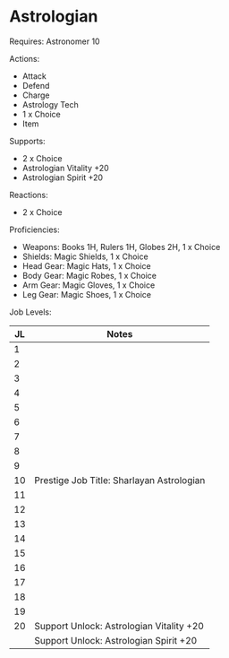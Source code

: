 # Astrologian

Requires: Astronomer 10

Actions:

- Attack
- Defend
- Charge
- Astrology Tech
- 1 x Choice
- Item

Supports:

- 2 x Choice
- Astrologian Vitality +20
- Astrologian Spirit +20

Reactions:

- 2 x Choice

Proficiencies:

- Weapons: Books 1H, Rulers 1H, Globes 2H, 1 x Choice
- Shields: Magic Shields, 1 x Choice
- Head Gear: Magic Hats, 1 x Choice
- Body Gear: Magic Robes, 1 x Choice
- Arm Gear: Magic Gloves, 1 x Choice
- Leg Gear: Magic Shoes, 1 x Choice

Job Levels:

| JL | Notes |
| --- | --- |
| 1 | 
| 2 | 
| 3 | 
| 4 | 
| 5 | 
| 6 | 
| 7 | 
| 8 | 
| 9 | 
| 10 | Prestige Job Title: Sharlayan Astrologian
| 11 | 
| 12 | 
| 13 | 
| 14 | 
| 15 | 
| 16 | 
| 17 | 
| 18 | 
| 19 | 
| 20 | Support Unlock: Astrologian Vitality +20
|    | Support Unlock: Astrologian Spirit +20
